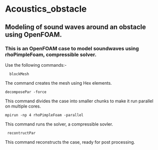 # Acoustics_obstacle
## Modeling of sound waves around an obstacle using OpenFOAM.

### This is an OpenFOAM case to model soundwaves using rhoPimpleFoam, compressible solver. 

Use the following commands:- 
```
  blockMesh
```

 
 The command creates the mesh using Hex elements. 
 ```
 decomposePar -force 
 ```
 This command divides the case into smaller chunks to make it run parallel on multiple cores. 
 ```
 mpirun -np 4 rhoPimpleFoam -parallel 
 ```
 This command runs the solver, a compressible sovler. 
 ```
  recontructPar
 ```
 This command reconstructs the case, ready for post processing. 
